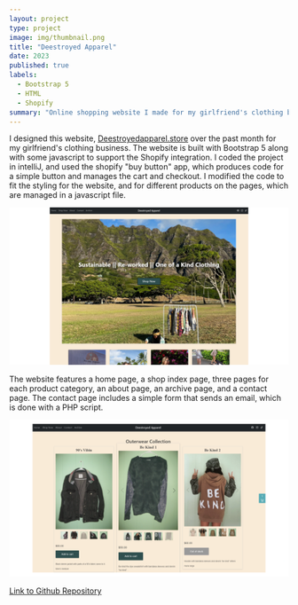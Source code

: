 ```yaml
---
layout: project
type: project
image: img/thumbnail.png
title: "Deestroyed Apparel"
date: 2023
published: true
labels:
  - Bootstrap 5
  - HTML
  - Shopify
summary: "Online shopping website I made for my girlfriend's clothing business."
---
```

I designed this website, <a href="https://deestroyedapparel.store">Deestroyedapparel.store</a> over the past month for my girlfriend's clothing business. The website is built with Bootstrap 5 along with some javascript to support the Shopify integration. I coded the project in intelliJ, and used the shopify "buy button" app, which produces code for a simple button and manages the cart and checkout. I modified the code to fit the styling for the website, and for different products on the pages, which are managed in a javascript file.   

<img class="img-threshold" width = "800px" src="../img/home.png">

The website features a home page, a shop index page, three pages for each product category, an about page, an archive page, and a contact page. The contact page includes a simple form that sends an email, which is done with a PHP script. 

<img class="img-threshold" width = "800px" src="../img/shoppage.png">

<a href="https://github.com/wsdwight1/deewebsite">Link to Github Repository</a>
